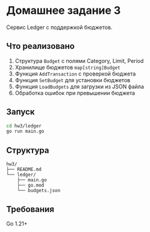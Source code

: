 # Домашнее задание 3

Сервис Ledger с поддержкой бюджетов.

## Что реализовано

1. Структура `Budget` с полями Category, Limit, Period
2. Хранилище бюджетов `map[string]Budget`
3. Функция `AddTransaction` с проверкой бюджета
4. Функция `SetBudget` для установки бюджетов
5. Функция `LoadBudgets` для загрузки из JSON файла
6. Обработка ошибок при превышении бюджета

## Запуск

```bash
cd hw3/ledger
go run main.go
```

## Структура

```
hw3/
├── README.md
└── ledger/
    ├── main.go
    ├── go.mod
    └── budgets.json
```

## Требования

Go 1.21+
